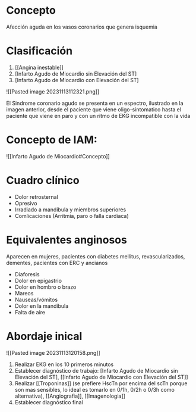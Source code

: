 # Concepto
Afección aguda en los vasos coronarios que genera isquemia

# Clasificación

1. [[Angina inestable]]
2. [Infarto Agudo de Miocardio sin Elevación del ST]
3. [Infarto Agudo de Miocardio con Elevación del ST]

![[Pasted image 20231113112321.png]]

El Sindrome coronario agudo se presenta en un espectro, ilustrado en la imagen anterior, desde el paciente que viene oligo-sintomatico hasta el paciente que viene en paro y con un ritmo de EKG incompatible con la vida

# Concepto de IAM:
![[Infarto Agudo de Miocardio#Concepto]]

# Cuadro clínico
* Dolor retrosternal
* Opresivo
* Irradiado a mandíbula y miembros superiores
* Comlicaciones (Arritmia, paro o falla cardiaca)

# Equivalentes anginosos
Aparecen en mujeres, pacientes con diabetes mellitus, revascularizados, dementes, pacientes con ERC y ancianos
* Diaforesis
* Dolor en epigastrio
* Dolor en hombro o brazo
* Mareos
* Nauseas/vómitos
* Dolor en la mandíbula
* Falta de aire
# Abordaje inical
![[Pasted image 20231113120158.png]]
1. Realizar EKG en los 10 primeros minutos
2. Establecer diagnóstico de trabajo: [Infarto Agudo de Miocardio sin Elevación del ST], [[Infarto Agudo de Miocardio con Elevación del ST]]
3. Realizar [[Troponinas]] (se prefiere HscTn por encima del scTn porque son mas sensibles, lo ideal es tomarlo en 0/1h, 0/2h o 0/3h como alternativa), [[Angiografia]], [[Imagenologia]]
4. Establecer diagnóstico final

